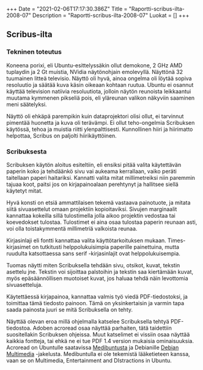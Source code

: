 +++
Date = "2021-02-06T17:17:30.386Z"
Title = "Raportti-scribus-ilta-2008-07"
Description = "Raportti-scribus-ilta-2008-07"
Luokat = []
+++

Scribus-ilta
------------

### Tekninen toteutus

Koneena porixi, eli Ubuntu-esittelyssäkin ollut demokone, 2 GHz AMD
tuplaydin ja 2 Gt muistia, NVidia näytönohjain emolevyllä. Näyttönä 32
tuumainen litteä televisio. Näyttö oli hyvä, ainoa ongelma oli löytää
sopiva resoluutio ja säätää kuva käsin oikeaan kohtaan ruutua. Ubuntu ei
osannut käyttää television natiivia resoluutiota, jolloin näytön
reunoista leikkaantui muutama kymmenen pikseliä pois, eli yläreunan
valikon näkyviin saaminen meni säätelyksi.

Näyttö oli ehkäpä parempikin kuin dataprojektori olisi ollut, ei
tarvinnut pimentää huonetta ja kuva oli terävämpi. Ei ollut
teho-ongelmia Scribuksen käytössä, tehoa ja muistia riitti
ylenpalttisesti. Kunnollinen hiiri ja hiirimatto helpottaa, Scribus on
paljolti hiirikäyttöinen.

### Scribuksesta

Scribuksen käytön aloitus esiteltiin, eli ensiksi pitää valita
käytettävän paperin koko ja tehdäänkö sivu vai aukeama kerrallaan, vaiko
peräti taitellaan paperi haitariksi. Kannatti valita mitat
millimetreiksi niin paremmin tajuaa koot, paitsi jos on kirjapainoalaan
perehtynyt ja hallitsee siellä käytetyt mitat.

Hyvä konsti on etsiä ammattilaisen tekemä vastaava painotuote, ja mitata
siitä sivuasettelut omaan projektiin kopioitaviksi. Sivujen marginaalit
kannattaa kokeilla sillä tulostimella jolla aikoo projektin vedostaa tai
koevedokset tulostaa. Tulostimet ei aina osaa tulostaa paperin reunaan
asti, voi olla toistakymmentä millimetriä valkoista reunaa.

Kirjasinlaji eli fontti kannattaa valita käyttötarkoituksen mukaan.
Times-kirjasimet on tutkitusti helppolukuisimpia paperille painettuina,
mutta ruudulta katsottaessa sans serif -kirjasinlajit ovat
helppolukuisempia.

Tuomas näytti miten Scribuksella tehdään sivu, otsikot, kuvat, tekstin
asettelu jne. Tekstin voi sijoittaa palstoihin ja tekstin saa kiertämään
kuvat, myös epäsäännöllisen muotoiset kuvat, jos haluaa tehdä näin
levottomia sivuasetteluja.

Käytettäessä kirjapainoa, kannattaa valmis työ viedä PDF-tiedostoksi, ja
toimittaa tämä tiedosto painoon. Tämä on yksinkertaisin ja varmin tapa
saada painosta juuri se mitä Scribuksella on tehty.

Näyttää olevan eroa millä ohjelmalla katselee Scribuksella tehtyä
PDF-tiedostoa. Adoben acroread osaa näyttää parhaiten, tätä taidettiin
suositellakin Scribuksen ohjeissa. Muut katselimet ei vissiin osaa
näyttää kaikkia fontteja, tai ehkä ne ei tue PDF 1.4 version mukaisia
ominaisuuksia. Acroread on Ubuntulle saatavissa
[Medibuntusta](http://www.medibuntu.org/) ja Debianille [Debian
Multimedia](http://debian-multimedia.org/) -jakelusta. Medibuntulla ei
ole tekemistä lääketieteen kanssa, vaan se on Multimedia, Entertainment
and DIstractions in Ubuntu.


